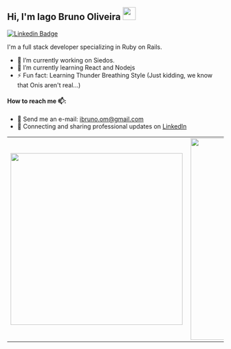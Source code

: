 ## Hi, I'm Iago Bruno Oliveira <img src="https://raw.githubusercontent.com/iampavangandhi/iampavangandhi/master/gifs/Hi.gif" width="30px"></h2>
[![Linkedin Badge](https://img.shields.io/badge/-LinkedIn-0e76a8?style=flat-square&logo=Linkedin&logoColor=white)](https://www.linkedin.com/in/iago-oliveira-8b72aa87/)

I'm a full stack developer specializing in Ruby on Rails.

-  🔭 I’m currently working on Siedos.
-  🌱 I’m currently learning React and Nodejs
-  ⚡ Fun fact: Learning Thunder Breathing Style (Just kidding, we know that Onis aren't real...)

#### How to reach me 📫:
- 📨 Send me an e-mail: ibruno.om@gmail.com
- 💼 Connecting and sharing professional updates on <a href="https://www.linkedin.com/in/iago-oliveira-8b72aa87/">LinkedIn</a>

<center>
  <table>
    <tr>
        <td><img width="400px" align="left" src="https://github-readme-stats.vercel.app/api/top-langs/?username=ibruno-om&hide=html&layout=compact&theme=tokyonight" /></td>
        <td><img width="470px" align="left" src="https://github-readme-stats.vercel.app/api?username=ibruno-om&theme=tokyonight" /></td>
    </tr>   
  </table>
</center>

